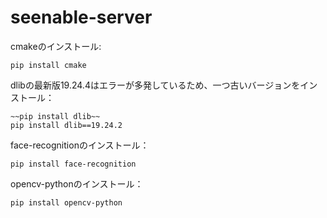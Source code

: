# seenable-server

cmakeのインストール:
```
pip install cmake
```

dlibの最新版19.24.4はエラーが多発しているため、一つ古いバージョンをインストール：
```
~~pip install dlib~~
pip install dlib==19.24.2
```

face-recognitionのインストール：
```
pip install face-recognition
```

opencv-pythonのインストール：
```
pip install opencv-python
```